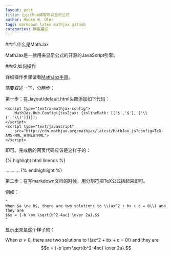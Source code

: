 ```yaml
---
layout: post
title: 让github博客可以显示公式
author: Moose W. Oler
tags: markdown latex mathjax github
categories: 博客建设
---
```


###1.什么是MathJax

MathJax是一款用来显示公式的开源的JavaScript引擎。

###2.如何操作

详细操作步骤请看[MathJax手册](http://docs.mathjax.org/en/latest/)。

简要叙述一下，分两步：

第一步：在\_layout/default.html头部添加如下代码：

    <script type="text/x-mathjax-config">
        MathJax.Hub.Config({tex2jax: {inlineMath: [['$','$'], ['\\(','\\)']]}});
    </script>
    <script type="text/javascript"
        src="http://cdn.mathjax.org/mathjax/latest/MathJax.js?config=TeX-AMS-MML_HTMLorMML">
    </script>

即可。完成后的网页代码应该是这样子的：

{% highlight html linenos %}
<!DOCTYPE html>
<html>
<head>
...
<script type="text/x-mathjax-config">
MathJax.Hub.Config({tex2jax: {inlineMath: [['$','$'], ['\\(','\\)']]}});
</script>
<script type="text/javascript"
src="http://cdn.mathjax.org/mathjax/latest/MathJax.js?config=TeX-AMS-MML_HTMLorMML">
</script>
...
</head>
<body>
	...
</body>
</html>
{% endhighlight %}

第二步：在写markdown文档的时候，用分割符把TeX公式括起来即可。

例如：

	"
	When $a \ne 0$, there are two solutions to \\(ax^2 + bx + c = 0\\) and they are
	$$x = {-b \pm \sqrt{b^2-4ac} \over 2a}.$$
	"

显示出来是这个样子的：

When $a \ne 0$, there are two solutions to \\(ax^2 + bx + c = 0\\) and they are
$$x = {-b \pm \sqrt{b^2-4ac} \over 2a}.$$

